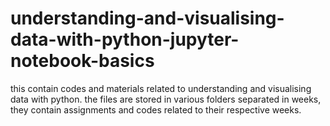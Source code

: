 # understanding-and-visualising-data-with-python-jupyter-notebook-basics
this contain codes and materials related to understanding and visualising data with python. the files are stored in various folders separated in weeks, they contain assignments and codes related to their respective weeks.
